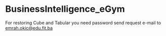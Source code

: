 # BusinessIntelligence_eGym

For restoring Cube and Tabular you need password send request e-mail to emrah.okic@edu.fit.ba 

